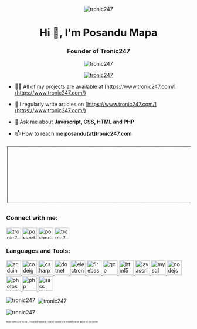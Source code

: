 <p align="center"> <img src="https://images.unsplash.com/photo-1634136145285-21280ef1f2f3?ixid=MnwxMjA3fDB8MHxwaG90by1wYWdlfHx8fGVufDB8fHx8&ixlib=rb-1.2.1&auto=format&fit=crop&w=600&q=80&mask=corners" alt="tronic247" /> </p>
<h1 align="center">Hi 👋, I'm Posandu Mapa</h1>
<h3 align="center">Founder of Tronic247</h3>

<p align="center"> <img src="https://komarev.com/ghpvc/?username=posandu&label=Profile%20views&color=0e75b6&style=flat" alt="tronic247" /> </p>

<p align="center"> <a href="https://github.com/ryo-ma/github-profile-trophy"><img src="https://github-profile-trophy.vercel.app/?username=posandu" alt="tronic247" /></a> </p>

- 👨‍💻 All of my projects are available at [https://www.tronic247.com/](https://www.tronic247.com/)

- 📝 I regularly write articles on [https://www.tronic247.com/](https://www.tronic247.com/)

- 💬 Ask me about **Javascript, CSS, HTML and PHP**

- 📫 How to reach me **posandu{at]tronic247.com**

```
┌──────────────────────────────────────────────────────────────────────┐
│                                                                      │
│                                                                      │
│                                                                      │
│                                                                      │
│                                                                      │
└──────────────────────────────────────────────────────────────────────┘
````

<h3 align="left">Connect with me:</h3>
<p align="left">
<a href="https://codepen.io/tronic247" target="blank"><img align="center" src="https://raw.githubusercontent.com/rahuldkjain/github-profile-readme-generator/master/src/images/icons/Social/codepen.svg" alt="tronic247" height="30" width="40" /></a>
<a href="https://dev.to/posandu" target="blank"><img align="center" src="https://cdn.jsdelivr.net/npm/simple-icons@3.0.1/icons/dev-dot-to.svg" alt="posandu" height="30" width="40" /></a>
<a href="https://codesandbox.com/posandumapa" target="blank"><img align="center" src="https://cdn.jsdelivr.net/npm/simple-icons@3.0.1/icons/codesandbox.svg" alt="posandumapa" height="30" width="40" /></a>
<a href="https://www.youtube.com/c/tronic247" target="blank"><img align="center" src="https://raw.githubusercontent.com/rahuldkjain/github-profile-readme-generator/master/src/images/icons/Social/youtube.svg" alt="tronic247" height="30" width="40" /></a>
</p>

<h3 align="left">Languages and Tools:</h3>
<p align="left"> <a href="https://www.arduino.cc/" target="_blank"> <img src="https://cdn.worldvectorlogo.com/logos/arduino-1.svg" alt="arduino" width="40" height="40"/> </a> <a href="https://codeigniter.com" target="_blank"> <img src="https://cdn.worldvectorlogo.com/logos/codeigniter.svg" alt="codeigniter" width="40" height="40"/> </a> <a href="https://www.w3schools.com/cs/" target="_blank"> <img src="https://raw.githubusercontent.com/devicons/devicon/master/icons/csharp/csharp-original.svg" alt="csharp" width="40" height="40"/> </a> <a href="https://dotnet.microsoft.com/" target="_blank"> <img src="https://raw.githubusercontent.com/devicons/devicon/master/icons/dot-net/dot-net-original-wordmark.svg" alt="dotnet" width="40" height="40"/> </a> <a href="https://www.electronjs.org" target="_blank"> <img src="https://raw.githubusercontent.com/devicons/devicon/master/icons/electron/electron-original.svg" alt="electron" width="40" height="40"/> </a> <a href="https://firebase.google.com/" target="_blank"> <img src="https://www.vectorlogo.zone/logos/firebase/firebase-icon.svg" alt="firebase" width="40" height="40"/> </a> <a href="https://cloud.google.com" target="_blank"> <img src="https://www.vectorlogo.zone/logos/google_cloud/google_cloud-icon.svg" alt="gcp" width="40" height="40"/> </a> <a href="https://www.w3.org/html/" target="_blank"> <img src="https://raw.githubusercontent.com/devicons/devicon/master/icons/html5/html5-original-wordmark.svg" alt="html5" width="40" height="40"/> </a> <a href="https://developer.mozilla.org/en-US/docs/Web/JavaScript" target="_blank"> <img src="https://raw.githubusercontent.com/devicons/devicon/master/icons/javascript/javascript-original.svg" alt="javascript" width="40" height="40"/> </a> <a href="https://www.mysql.com/" target="_blank"> <img src="https://raw.githubusercontent.com/devicons/devicon/master/icons/mysql/mysql-original-wordmark.svg" alt="mysql" width="40" height="40"/> </a> <a href="https://nodejs.org" target="_blank"> <img src="https://raw.githubusercontent.com/devicons/devicon/master/icons/nodejs/nodejs-original-wordmark.svg" alt="nodejs" width="40" height="40"/> </a> <a href="https://www.photoshop.com/en" target="_blank"> <img src="https://raw.githubusercontent.com/devicons/devicon/master/icons/photoshop/photoshop-line.svg" alt="photoshop" width="40" height="40"/> </a> <a href="https://www.php.net" target="_blank"> <img src="https://raw.githubusercontent.com/devicons/devicon/master/icons/php/php-original.svg" alt="php" width="40" height="40"/> </a> <a href="https://sass-lang.com" target="_blank"> <img src="https://raw.githubusercontent.com/devicons/devicon/master/icons/sass/sass-original.svg" alt="sass" width="40" height="40"/> </a> </p>

<p><img align="left" src="https://github-readme-stats.vercel.app/api/top-langs?username=posandu&show_icons=true&locale=en&layout=compact" alt="tronic247" /></p>

<p>&nbsp;<img align="center" src="https://github-readme-stats.vercel.app/api?username=posandu&show_icons=true&locale=en" alt="tronic247" /></p>

<p><img align="center" src="https://github-readme-streak-stats.herokuapp.com/?user=posandu&" alt="tronic247" /></p>


<sup><sup><sup><sup><sup><sup>Never Gonna Give You Up __ Posandu/Posandu is a special repository: its README.md will appear on your profile!</sup></sup></sup></sup></sup></sup>
